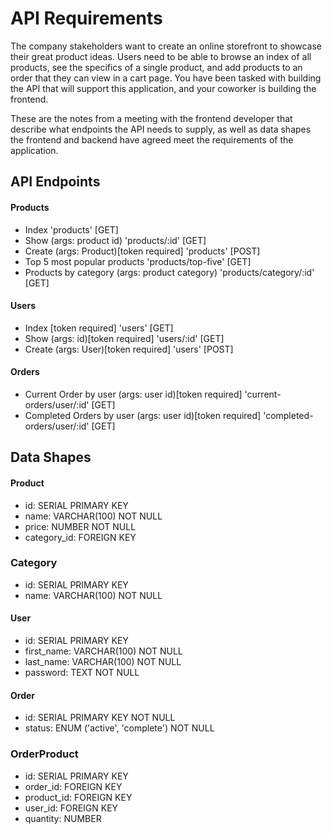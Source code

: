 # API Requirements
The company stakeholders want to create an online storefront to showcase their great product ideas. Users need to be able to browse an index of all products, see the specifics of a single product, and add products to an order that they can view in a cart page. You have been tasked with building the API that will support this application, and your coworker is building the frontend.

These are the notes from a meeting with the frontend developer that describe what endpoints the API needs to supply, as well as data shapes the frontend and backend have agreed meet the requirements of the application. 

## API Endpoints
#### Products
- Index                                                                 'products' [GET]
- Show (args: product id)                                               'products/:id' [GET]
- Create (args: Product)[token required]                                'products' [POST]
- Top 5 most popular products                                           'products/top-five' [GET]
- Products by category (args: product category)                         'products/category/:id' [GET]

#### Users
- Index [token required]                                                'users' [GET]
- Show (args: id)[token required]                                       'users/:id' [GET]
- Create (args: User)[token required]                                   'users' [POST]

#### Orders
- Current Order by user (args: user id)[token required]                 'current-orders/user/:id' [GET]
- Completed Orders by user (args: user id)[token required]              'completed-orders/user/:id' [GET]

## Data Shapes
#### Product
- id: SERIAL PRIMARY KEY
- name: VARCHAR(100) NOT NULL
- price: NUMBER NOT NULL
- category_id: FOREIGN KEY

### Category
- id: SERIAL PRIMARY KEY
- name: VARCHAR(100) NOT NULL

#### User
- id: SERIAL PRIMARY KEY
- first_name: VARCHAR(100) NOT NULL
- last_name: VARCHAR(100) NOT NULL
- password: TEXT NOT NULL

#### Order
- id: SERIAL PRIMARY KEY NOT NULL
- status: ENUM ('active', 'complete') NOT NULL

### OrderProduct
- id: SERIAL PRIMARY KEY
- order_id: FOREIGN KEY
- product_id: FOREIGN KEY
- user_id: FOREIGN KEY
- quantity: NUMBER
